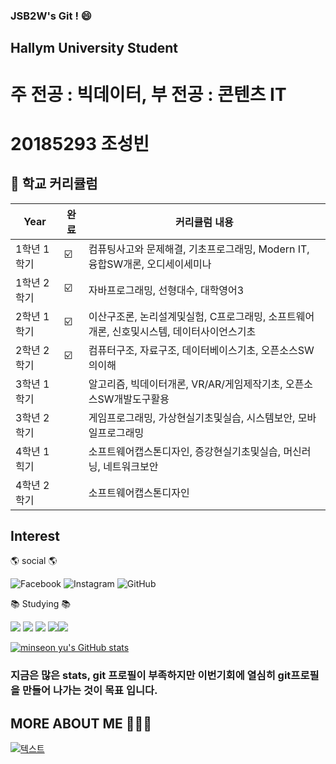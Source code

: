 ### JSB2W's Git ! 😄
## Hallym University Student
# 주 전공 : 빅데이터, 부 전공 : 콘텐츠 IT
# 20185293 조성빈

##  🏫 학교 커리큘럼

|    Year     | 완료 | 커리큘럼 내용 |
| ----------- | ---- | ----------- |
| 1학년 1학기 |  ☑️ | 컴퓨팅사고와 문제해결, 기초프로그래밍, Modern IT, 융합SW개론, 오디세이세미나 |
| 1학년 2학기 |  ☑️ | 자바프로그래밍, 선형대수, 대학영어3 |
| 2학년 1학기 |  ☑️ | 이산구조론, 논리설계및실험, C프로그래밍, 소프트웨어개론, 신호및시스템, 데이터사이언스기초 |
| 2학년 2학기 |  ☑️ | 컴퓨터구조, 자료구조, 데이터베이스기초, 오픈소스SW의이해 |
| 3학년 1학기 |       | 알고리즘, 빅데이터개론, VR/AR/게임제작기초, 오픈소스SW개발도구활용 |
| 3학년 2학기 |  |게임프로그래밍, 가상현실기초및실습, 시스템보안, 모바일프로그래밍  |
| 4학년 1힉기 |  |소프트웨어캡스톤디자인, 증강현실기초및실습, 머신러닝, 네트워크보안   |
| 4학년 2학기 |  |소프트웨어캡스톤디자인|



## Interest


🌎 social 🌎 

![Facebook](https://img.shields.io/badge/Facebook-%231877F2.svg?style=for-the-badge&logo=Facebook&logoColor=white) ![Instagram](https://img.shields.io/badge/Instagram-%23E4405F.svg?style=for-the-badge&logo=Instagram&logoColor=white) ![GitHub](https://img.shields.io/badge/github-%23121011.svg?style=for-the-badge&logo=github&logoColor=white)


📚 Studying 📚

<img src="https://img.shields.io/badge/java-007396?style=for-the-badge&logo=java&logoColor=white"> <img src="https://img.shields.io/badge/python-3776AB?style=for-the-badge&logo=python&logoColor=white"> <img src="https://img.shields.io/badge/javascript-F7DF1E?style=for-the-badge&logo=javascript&logoColor=black">  <img src="https://img.shields.io/badge/linux-FCC624?style=for-the-badge&logo=linux&logoColor=black"><img src="https://img.shields.io/badge/git-F05032?style=for-the-badge&logo=git&logoColor=white">

[![minseon yu's GitHub stats](https://github-readme-stats.vercel.app/api?username=jsb2w)](https://github.com/jsb2w/github-readme-stats)
### 지금은 많은 stats, git 프로필이 부족하지만 이번기회에 열심히 git프로필을 만들어 나가는 것이 목표 입니다.

## MORE ABOUT ME 🔽🔽🔽
[![텍스트](https://search.pstatic.net/common/?src=http%3A%2F%2Fblogfiles.naver.net%2F20130107_285%2Fpara8712_1357533054806DdKDE_JPEG%2F662443_1_f.jpg&type=a340)](https://jsb2w.github.io/)

<!--
**jsb2w/jsb2w** is a ✨ _special_ ✨ repository because its `README.md` (this file) appears on your GitHub profile.

Here are some ideas to get you started:

- 🔭 I’m currently working on ...
- 🌱 I’m currently learning ...
- 👯 I’m looking to collaborate on ...
- 🤔 I’m looking for help with ...
- 💬 Ask me about ...
- 📫 How to reach me: ...
- 😄 Pronouns: ...
- ⚡ Fun fact: ...
-->

